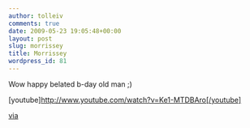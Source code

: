```yaml
---
author: tolleiv
comments: true
date: 2009-05-23 19:05:48+00:00
layout: post
slug: morrissey
title: Morrissey
wordpress_id: 81
---
```


Wow happy belated b-day old man ;)

[youtube]http://www.youtube.com/watch?v=Ke1-MTDBAro[/youtube]

[via](http://www.spreeblick.com/2009/05/22/this-charming-man/)
